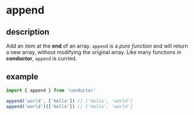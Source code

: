 # append

## description

Add an item at the **end** of an array. `append` is a _pure function_ and will return a new array, without modifying the original array. Like many functions in **conductor**, `append` is curried.

## example

```javascript
import { append } from 'conductor'

append('world', ['hello']) // ['hello', 'world']
append('world')(['hello']) // ['hello', 'world']
```

